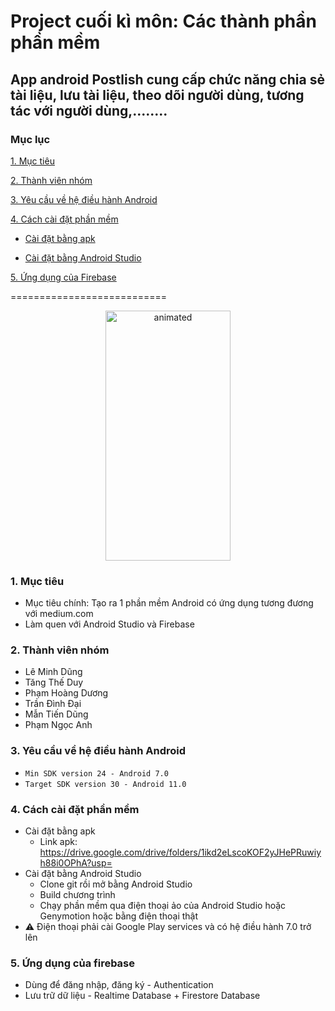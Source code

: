# Project cuối kì môn: Các thành phần phần mềm
## App android Postlish cung cấp chức năng chia sẻ tài liệu, lưu tài liệu, theo dõi người dùng, tương tác với người dùng,........

### Mục lục
[1. Mục tiêu](#1)

[2. Thành viên nhóm](#2)

[3. Yêu cầu về hệ điều hành Android](#3)

[4. Cách cài đặt phần mềm](#4)
- [Cài đặt bằng apk](#4.1)

- [Cài đặt bằng Android Studio](#4.2)

[5. Ứng dụng của Firebase ](#5)

===========================

<p align="center">
  <img src="https://user-images.githubusercontent.com/58498756/169003941-5de2406f-6925-402d-9ea5-5f36fa0f9bdd.gif" width="200" height="400" alt="animated" />
</p>

<a name="1"></a>
### 1. Mục tiêu  
* Mục tiêu chính: Tạo ra 1 phần mềm Android có ứng dụng tương đương với medium.com 
* Làm quen với Android Studio và Firebase
<a name="2"></a>
### 2. Thành viên nhóm
* Lê Minh Dũng
* Tăng Thế Duy
* Phạm Hoàng Dương
* Trần Đình Đại
* Mẫn Tiến Dũng
* Phạm Ngọc Anh
### 3. Yêu cầu về hệ điều hành Android
* `Min SDK version 24 - Android 7.0`
* `Target SDK version 30 - Android 11.0`
<a name="4"></a>
### 4. Cách cài đặt phần mềm
<a name="4.1"></a>
* Cài đặt bằng apk
  * Link apk: https://drive.google.com/drive/folders/1ikd2eLscoKOF2yJHePRuwiyh88i0OPhA?usp=
<a name="4.2"></a>
* Cài đặt bằng Android Studio
  * Clone git rồi mở bằng Android Studio
  * Build chương trình
  * Chạy phần mềm qua điện thoại ảo của Android Studio hoặc Genymotion hoặc bằng điện thoại thật
* :warning: Điện thoại phải cài Google Play services và có hệ điều hành 7.0 trở lên
<a name="5"></a>
### 5. Ứng dụng của firebase
* Dùng để đăng nhập, đăng ký - Authentication
* Lưu trữ dữ liệu - Realtime Database + Firestore Database


